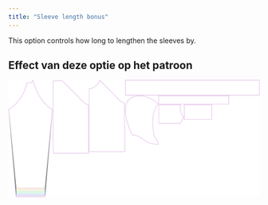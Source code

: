 ```yaml
---
title: "Sleeve length bonus"
---
```


This option controls how long to lengthen the sleeves by.

## Effect van deze optie op het patroon

![This image shows the effect of this option by superimposing several variants that have a different value for this option](hugo_sleevelengthbonus_sample.svg "Effect of this option on the pattern")
